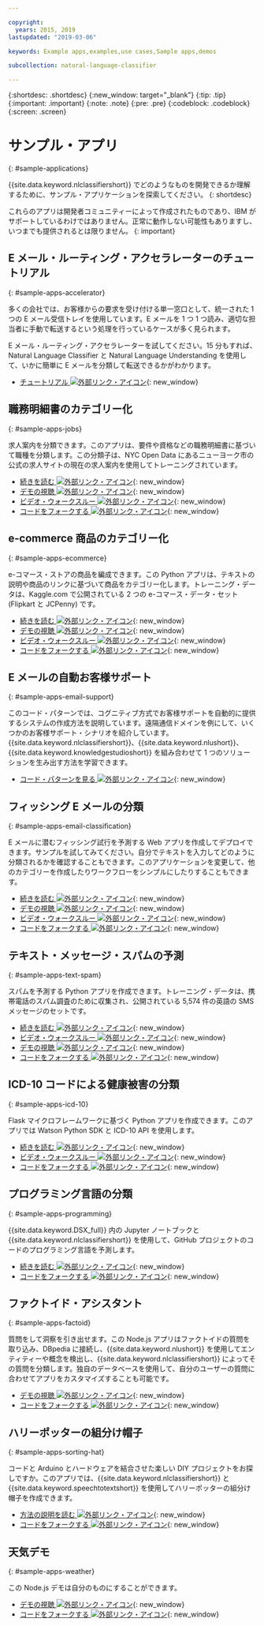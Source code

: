 ```yaml
---

copyright:
  years: 2015, 2019
lastupdated: "2019-03-06"

keywords: Example apps,examples,use cases,Sample apps,demos

subcollection: natural-language-classifier

---
```


{:shortdesc: .shortdesc}
{:new_window: target="_blank"}
{:tip: .tip}
{:important: .important}
{:note: .note}
{:pre: .pre}
{:codeblock: .codeblock}
{:screen: .screen}

# サンプル・アプリ
{: #sample-applications}

{{site.data.keyword.nlclassifiershort}} でどのようなものを開発できるか理解するために、サンプル・アプリケーションを探索してください。
{: shortdesc}

これらのアプリは開発者コミュニティーによって作成されたものであり、IBM がサポートしているわけではありません。正常に動作しない可能性もありますし、いつまでも提供されるとは限りません。
{: important}

## E メール・ルーティング・アクセラレーターのチュートリアル
{: #sample-apps-accelerator}

多くの会社では、お客様からの要求を受け付ける単一窓口として、統一された 1 つの E メール受信トレイを使用しています。E メールを 1 つ 1 つ読み、適切な担当者に手動で転送するという処理を行っているケースが多く見られます。

E メール・ルーティング・アクセラレーターを試してください。15 分もすれば、Natural Language Classifier と Natural Language Understanding を使用して、いかに簡単に E メールを分類して転送できるかがわかります。

- [チュートリアル ![外部リンク・アイコン](../../icons/launch-glyph.svg "外部リンク・アイコン")](https://cloudcontent.mybluemix.net/cloud/garage/tutorials/ibm-watson-ilab-demos/email-routing-accelerator-tutorial){: new_window}

## 職務明細書のカテゴリー化
{: #sample-apps-jobs}

求人案内を分類できます。このアプリは、要件や資格などの職務明細書に基づいて職種を分類します。この分類子は、NYC Open Data にあるニューヨーク市の公式の求人サイトの現在の求人案内を使用してトレーニングされています。

- [続きを読む ![外部リンク・アイコン](../../icons/launch-glyph.svg "外部リンク・アイコン")](https://medium.com/ibm-watson/classify-job-descriptions-with-watson-natural-language-classifier-fca735ff2f3c){: new_window}
- [デモの視聴 ![外部リンク・アイコン](../../icons/launch-glyph.svg "外部リンク・アイコン")](http://nlc-job-descriptions.mybluemix.net/){: new_window}
- [ビデオ・ウォークスルー ![外部リンク・アイコン](../../icons/launch-glyph.svg "外部リンク・アイコン")](https://www.youtube.com/watch?v=KyaC-8vfyPg){: new_window}
- [コードをフォークする ![外部リンク・アイコン](../../icons/launch-glyph.svg "外部リンク・アイコン")](https://github.com/yalondg/nlc-job-descriptions){: new_window}

## e-commerce 商品のカテゴリー化
{: #sample-apps-ecommerce}

e-コマース・ストアの商品を編成できます。この Python アプリは、テキストの説明や商品のリンクに基づいて商品をカテゴリー化します。トレーニング・データは、Kaggle.com で公開されている 2 つの e-コマース・データ・セット (Flipkart と JCPenny) です。

- [続きを読む ![外部リンク・アイコン](../../icons/launch-glyph.svg "外部リンク・アイコン")](https://medium.com/ibm-watson/e-commerce-product-categorization-with-watson-cf2130d7c94a?source=rss----22a2beb5a88a---4){: new_window}
- [デモの視聴 ![外部リンク・アイコン](../../icons/launch-glyph.svg "外部リンク・アイコン")](https://erichensley-nlc-demo.mybluemix.net/){: new_window}
- [ビデオ・ウォークスルー ![外部リンク・アイコン](../../icons/launch-glyph.svg "外部リンク・アイコン")](https://youtu.be/JPMZxgpc_Uo){: new_window}
- [コードをフォークする ![外部リンク・アイコン](../../icons/launch-glyph.svg "外部リンク・アイコン")](https://github.com/erichensleyibm/NLC_product_classifier-demo){: new_window}

## E メールの自動お客様サポート
{: #sample-apps-email-support}

このコード・パターンでは、コグニティブ方式でお客様サポートを自動的に提供するシステムの作成方法を説明しています。遠隔通信ドメインを例にして、いくつかのお客様サポート・シナリオを紹介しています。{{site.data.keyword.nlclassifiershort}}、{{site.data.keyword.nlushort}}、{{site.data.keyword.knowledgestudioshort}} を組み合わせて 1 つのソリューションを生み出す方法を学習できます。

- [コード・パターンを見る ![外部リンク・アイコン](../../icons/launch-glyph.svg "外部リンク・アイコン")](https://developer.ibm.com/patterns/email-support-automation-for-telco/){: new_window}

## フィッシング E メールの分類
{: #sample-apps-email-classification}

E メールに潜むフィッシング試行を予測する Web アプリを作成してデプロイできます。サンプルを試してみてください。自分でテキストを入力してどのように分類されるかを確認することもできます。このアプリケーションを変更して、他のカテゴリーを作成したりワークフローをシンプルにしたりすることもできます。

- [続きを読む ![外部リンク・アイコン](../../icons/launch-glyph.svg "外部リンク・アイコン")](https://developer.ibm.com/patterns/predict-phishing-attempts-in-email-with-nlc/){: new_window}
- [デモの視聴 ![外部リンク・アイコン](../../icons/launch-glyph.svg "外部リンク・アイコン")](https://nlc-email-spam.mybluemix.net/){: new_window}
- [ビデオ・ウォークスルー ![外部リンク・アイコン](../../icons/launch-glyph.svg "外部リンク・アイコン")](https://www.youtube.com/watch?v=vnnUYAi9Zy4){: new_window}
- [コードをフォークする ![外部リンク・アイコン](../../icons/launch-glyph.svg "外部リンク・アイコン")](https://github.com/IBM/nlc-email-phishing){: new_window}

## テキスト・メッセージ・スパムの予測
{: #sample-apps-text-spam}

スパムを予測する Python アプリを作成できます。トレーニング・データは、携帯電話のスパム調査のために収集され、公開されている 5,574 件の英語の SMS メッセージのセットです。

- [続きを読む ![外部リンク・アイコン](../../icons/launch-glyph.svg "外部リンク・アイコン")](https://medium.com/ibm-watson/identify-spam-with-watson-natural-language-classifier-42f273d310f4){: new_window}
- [ビデオ・ウォークスルー ![外部リンク・アイコン](../../icons/launch-glyph.svg "外部リンク・アイコン")](https://www.youtube.com/watch?v=upK42t7Ojls){: new_window}
- [デモの視聴 ![外部リンク・アイコン](../../icons/launch-glyph.svg "外部リンク・アイコン")](https://watsonnlcspam.mybluemix.net/){: new_window}
- [コードをフォークする ![外部リンク・アイコン](../../icons/launch-glyph.svg "外部リンク・アイコン")](https://github.com/cdimascio/watson-nlc-spam){: new_window}

## ICD-10 コードによる健康被害の分類
{: #sample-apps-icd-10}

Flask マイクロフレームワークに基づく Python アプリを作成できます。このアプリでは Watson Python SDK と ICD-10 API を使用します。

- [続きを読む ![外部リンク・アイコン](../../icons/launch-glyph.svg "外部リンク・アイコン")](https://developer.ibm.com/code/patterns/classify-icd-10-data-with-watson/){: new_window}
- [ビデオ・ウォークスルー ![外部リンク・アイコン](../../icons/launch-glyph.svg "外部リンク・アイコン")](https://youtu.be/N0eKEZxdwsQ){: new_window}
- [コードをフォークする ![外部リンク・アイコン](../../icons/launch-glyph.svg "外部リンク・アイコン")](https://github.com/stevemart/nlc-icd10-demo){: new_window}

## プログラミング言語の分類
{: #sample-apps-programming}

{{site.data.keyword.DSX_full}} 内の Jupyter ノートブックと {{site.data.keyword.nlclassifiershort}} を使用して、GitHub プロジェクトのコードのプログラミング言語を予測します。

- [続きを読む ![外部リンク・アイコン](../../icons/launch-glyph.svg "外部リンク・アイコン")](https://developer.ibm.com/patterns/programming-language-classification-with-watson-and-github/){: new_window}
- [コードをフォークする ![外部リンク・アイコン](../../icons/launch-glyph.svg "外部リンク・アイコン")](https://github.com/IBM/programming-language-classifier){: new_window}

## ファクトイド・アシスタント
{: #sample-apps-factoid}

質問をして洞察を引き出せます。この Node.js アプリはファクトイドの質問を取り込み、DBpedia に接続し、{{site.data.keyword.nlushort}} を使用してエンティティーや概念を検出し、{{site.data.keyword.nlclassifiershort}} によってその質問を分類します。独自のデータベースを使用して、自分のユーザーの質問に合わせてアプリをカスタマイズすることも可能です。

- [デモの視聴 ![外部リンク・アイコン](../../icons/launch-glyph.svg "外部リンク・アイコン")](http://nlc-factoid-assistant.mybluemix.net/){: new_window}
- [コードをフォークする ![外部リンク・アイコン](../../icons/launch-glyph.svg "外部リンク・アイコン")](https://github.com/biosopher/nlc-factoid-assistant){: new_window}

## ハリーポッターの組分け帽子
{: #sample-apps-sorting-hat}

コードと Arduino とハードウェアを結合させた楽しい DIY プロジェクトをお探しですか。このアプリでは、{{site.data.keyword.nlclassifiershort}} と {{site.data.keyword.speechtotextshort}} を使用してハリーポッターの組分け帽子を作成できます。

- [方法の説明を読む ![外部リンク・アイコン](../../icons/launch-glyph.svg "外部リンク・アイコン")](https://dreamtolearn.com/ryan/data_analytics_viz/97){: new_window}
- [コードをフォークする ![外部リンク・アイコン](../../icons/launch-glyph.svg "外部リンク・アイコン")](https://github.com/rustyoldrake/Harry_Potter_Sorting_Hat_Simple){: new_window}

## 天気デモ
{: #sample-apps-weather}

この Node.js デモは自分のものにすることができます。

- [デモの視聴  ![外部リンク・アイコン](../../icons/launch-glyph.svg "外部リンク・アイコン")](https://natural-language-classifier-demo.ng.bluemix.net){: new_window}
- [コードをフォークする ![外部リンク・アイコン](../../icons/launch-glyph.svg "外部リンク・アイコン")](https://github.com/watson-developer-cloud/natural-language-classifier-nodejs){: new_window}
